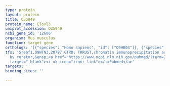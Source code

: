 ```yaml
---
type: protein
layout: protein
title: O35949
protein_name: Elovl3
uniprot_accession: O35949
ncbi_gene_id: '12686'
organism: Mus musculus
function: target gene
orthologs: '[{"species": "Homo sapiens", "id": ["Q9HB03"]}, {"species": "Rattus norvegicus", "id": ["D3ZPX9"]}]'
tfs: 'Srebf1,Q9WTN3,20787,GTRD; TRRUST,chromatin immunoprecipitation assay; inferred
  by curator,&ensp;<a href="https://www.ncbi.nlm.nih.gov/pubmed/?term=29087512%5Buid%5D+OR+27924024%5Buid%5D+OR+17003504%5Buid%5D"
  target="_blank"><i uk-icon="icon: link"></i>Pubmed</a>'
targets: ''
binding_sites: ''

---
```


